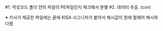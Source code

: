 #1. 악성코드 폴더 안의 파일이 PE파일인지 체크해서 분별
#2. 데이터 추출. (csv)

※ 
키사가 제공한 파일에는 끝에 KISA 시그니처가 붙어서 해시값이 원래 멀웨어 해시와 다름

